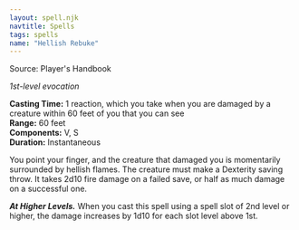 ```yaml
---
layout: spell.njk
navtitle: Spells
tags: spells
name: "Hellish Rebuke"
---
```

Source: Player's Handbook

_1st-level evocation_

**Casting Time:** 1 reaction, which you take when you are damaged by a creature within 60 feet of you that you can see  
**Range:** 60 feet  
**Components:** V, S  
**Duration:** Instantaneous

You point your finger, and the creature that damaged you is momentarily surrounded by hellish flames. The creature must make a Dexterity saving throw. It takes 2d10 fire damage on a failed save, or half as much damage on a successful one.

**_At Higher Levels._** When you cast this spell using a spell slot of 2nd level or higher, the damage increases by 1d10 for each slot level above 1st.
